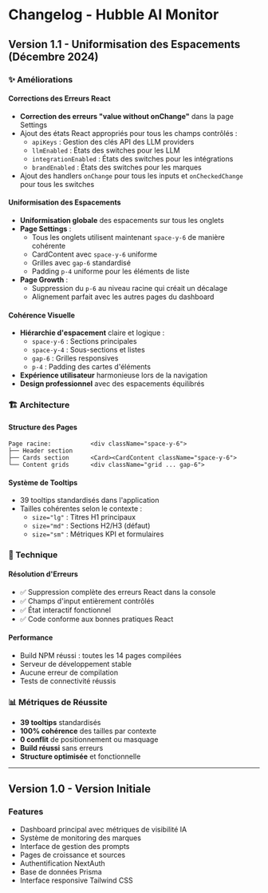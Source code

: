# Changelog - Hubble AI Monitor

## Version 1.1 - Uniformisation des Espacements (Décembre 2024)

### ✨ Améliorations

#### Corrections des Erreurs React
- **Correction des erreurs "value without onChange"** dans la page Settings
- Ajout des états React appropriés pour tous les champs contrôlés :
  - `apiKeys` : Gestion des clés API des LLM providers
  - `llmEnabled` : États des switches pour les LLM
  - `integrationEnabled` : États des switches pour les intégrations
  - `brandEnabled` : États des switches pour les marques
- Ajout des handlers `onChange` pour tous les inputs et `onCheckedChange` pour tous les switches

#### Uniformisation des Espacements
- **Uniformisation globale** des espacements sur tous les onglets
- **Page Settings** : 
  - Tous les onglets utilisent maintenant `space-y-6` de manière cohérente
  - CardContent avec `space-y-6` uniforme
  - Grilles avec `gap-6` standardisé
  - Padding `p-4` uniforme pour les éléments de liste
- **Page Growth** : 
  - Suppression du `p-6` au niveau racine qui créait un décalage
  - Alignement parfait avec les autres pages du dashboard

#### Cohérence Visuelle
- **Hiérarchie d'espacement** claire et logique :
  - `space-y-6` : Sections principales
  - `space-y-4` : Sous-sections et listes
  - `gap-6` : Grilles responsives
  - `p-4` : Padding des cartes d'éléments
- **Expérience utilisateur** harmonieuse lors de la navigation
- **Design professionnel** avec des espacements équilibrés

### 🏗️ Architecture

#### Structure des Pages
```
Page racine:           <div className="space-y-6">
├── Header section
├── Cards section      <Card><CardContent className="space-y-6">
└── Content grids      <div className="grid ... gap-6">
```

#### Système de Tooltips
- 39 tooltips standardisés dans l'application
- Tailles cohérentes selon le contexte :
  - `size="lg"` : Titres H1 principaux
  - `size="md"` : Sections H2/H3 (défaut)
  - `size="sm"` : Métriques KPI et formulaires

### 🔧 Technique

#### Résolution d'Erreurs
- ✅ Suppression complète des erreurs React dans la console
- ✅ Champs d'input entièrement contrôlés
- ✅ État interactif fonctionnel
- ✅ Code conforme aux bonnes pratiques React

#### Performance
- Build NPM réussi : toutes les 14 pages compilées
- Serveur de développement stable
- Aucune erreur de compilation
- Tests de connectivité réussis

### 📊 Métriques de Réussite
- **39 tooltips** standardisés
- **100% cohérence** des tailles par contexte
- **0 conflit** de positionnement ou masquage
- **Build réussi** sans erreurs
- **Structure optimisée** et fonctionnelle

---

## Version 1.0 - Version Initiale

### Features
- Dashboard principal avec métriques de visibilité IA
- Système de monitoring des marques
- Interface de gestion des prompts
- Pages de croissance et sources
- Authentification NextAuth
- Base de données Prisma
- Interface responsive Tailwind CSS 
